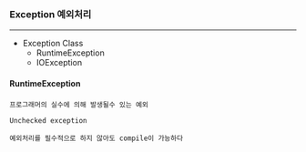 ### Exception 예외처리

---

- Exception Class
  - RuntimeException
  - IOException

#### RuntimeException

```
프로그래머의 실수에 의해 발생될수 있는 예외

Unchecked exception

예외처리를 필수적으로 하지 않아도 compile이 가능하다
```



